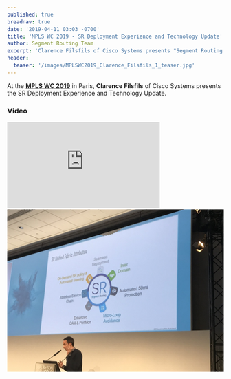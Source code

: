 ```yaml
---
published: true
breadnav: true
date: '2019-04-11 03:03 -0700'
title: 'MPLS WC 2019 - SR Deployment Experience and Technology Update'
author: Segment Routing Team
excerpt: 'Clarence Filsfils of Cisco Systems presents "Segment Routing Deployment Experience and Technology Update"'
header:
  teaser: '/images/MPLSWC2019_Clarence_Filsfils_1_teaser.jpg'
---
```


At the [**MPLS WC 2019**](<https://www.uppersideconferences.com/mpls-sdn-nfv/mplswc2019_agenda_day_02_01.html>) in Paris, 
**Clarence Filsfils** of Cisco Systems presents the SR Deployment Experience and Technology Update.

### Video

<iframe width="355" height="200" src="https://www.youtube.com/embed/RrUwQTxsr4Y" frameborder="0" allowfullscreen></iframe>
<br />
<img src="/images/MPLSWC2019_Clarence_Filsfils_1.jpg">
